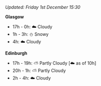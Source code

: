 *Updated: Friday 1st December 15:30*

**Glasgow**

* 17h - 0h: :cloud: Cloudy
* 1h - 3h: :snowman: Snowy
* 4h: :cloud: Cloudy

**Edinburgh**

* 17h - 19h: :partly_sunny: Partly Cloudy [:cloud: as of 10h]
* 20h - 1h: :partly_sunny: Partly Cloudy
* 2h - 4h: :cloud: Cloudy
